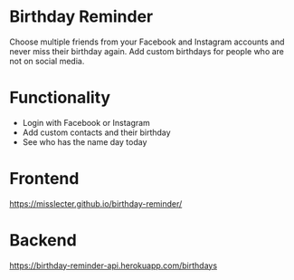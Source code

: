 # Birthday Reminder

Choose multiple friends from your Facebook and Instagram accounts and never miss their birthday again. Add custom birthdays for people who are not on social media.

# Functionality
* Login with Facebook or Instagram
* Add custom contacts and their birthday
* See who has the name day today

# Frontend
https://misslecter.github.io/birthday-reminder/

# Backend
https://birthday-reminder-api.herokuapp.com/birthdays
